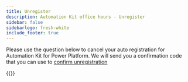 ```yaml
---
title: Unregister
description: Automation Kit office hours - Unregister
sidebar: false
sidebarlogo: fresh-white
include_footer: true
---
```


Please use the question below to cancel your auto registration for Automation Kit for Power Platform. We will send you a confirmation code that you can use to [confirm unregistration](/office-hours/unregister-confirm)

{{<questions name="/office-hours/unregister.json" completed="Thank you for completing unregistration questions" showNavigationButtons=false >}}